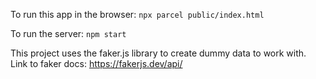 To run this app in the browser:
`npx parcel public/index.html`

To run the server:
`npm start`

This project uses the faker.js library to create dummy data to work with.
Link to faker docs: https://fakerjs.dev/api/
